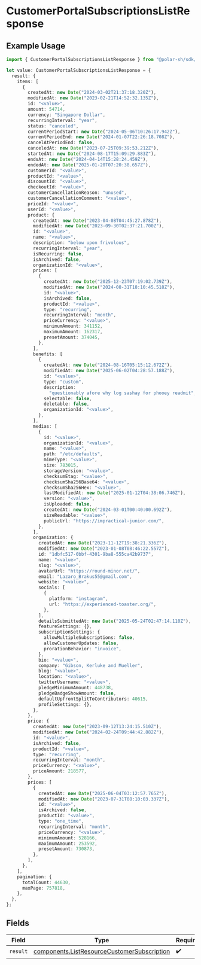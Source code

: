 # CustomerPortalSubscriptionsListResponse

## Example Usage

```typescript
import { CustomerPortalSubscriptionsListResponse } from "@polar-sh/sdk/models/operations/customerportalsubscriptionslist.js";

let value: CustomerPortalSubscriptionsListResponse = {
  result: {
    items: [
      {
        createdAt: new Date("2024-03-02T21:37:18.320Z"),
        modifiedAt: new Date("2023-02-21T14:52:32.135Z"),
        id: "<value>",
        amount: 54714,
        currency: "Singapore Dollar",
        recurringInterval: "year",
        status: "canceled",
        currentPeriodStart: new Date("2024-05-06T10:26:17.942Z"),
        currentPeriodEnd: new Date("2024-01-07T22:26:18.708Z"),
        cancelAtPeriodEnd: false,
        canceledAt: new Date("2023-07-25T09:39:53.212Z"),
        startedAt: new Date("2024-08-17T15:09:29.883Z"),
        endsAt: new Date("2024-04-14T15:28:24.459Z"),
        endedAt: new Date("2025-01-20T07:20:38.657Z"),
        customerId: "<value>",
        productId: "<value>",
        discountId: "<value>",
        checkoutId: "<value>",
        customerCancellationReason: "unused",
        customerCancellationComment: "<value>",
        priceId: "<value>",
        userId: "<value>",
        product: {
          createdAt: new Date("2023-04-08T04:45:27.878Z"),
          modifiedAt: new Date("2023-09-30T02:37:21.700Z"),
          id: "<value>",
          name: "<value>",
          description: "below upon frivolous",
          recurringInterval: "year",
          isRecurring: false,
          isArchived: false,
          organizationId: "<value>",
          prices: [
            {
              createdAt: new Date("2025-12-23T07:19:02.739Z"),
              modifiedAt: new Date("2024-08-31T18:10:45.518Z"),
              id: "<value>",
              isArchived: false,
              productId: "<value>",
              type: "recurring",
              recurringInterval: "month",
              priceCurrency: "<value>",
              minimumAmount: 341152,
              maximumAmount: 162317,
              presetAmount: 374045,
            },
          ],
          benefits: [
            {
              createdAt: new Date("2024-08-16T05:15:12.672Z"),
              modifiedAt: new Date("2025-06-02T04:28:57.188Z"),
              id: "<value>",
              type: "custom",
              description:
                "questionably afore why log sashay for phooey readmit",
              selectable: false,
              deletable: false,
              organizationId: "<value>",
            },
          ],
          medias: [
            {
              id: "<value>",
              organizationId: "<value>",
              name: "<value>",
              path: "/etc/defaults",
              mimeType: "<value>",
              size: 783015,
              storageVersion: "<value>",
              checksumEtag: "<value>",
              checksumSha256Base64: "<value>",
              checksumSha256Hex: "<value>",
              lastModifiedAt: new Date("2025-01-12T04:38:06.746Z"),
              version: "<value>",
              isUploaded: false,
              createdAt: new Date("2024-03-01T00:40:00.692Z"),
              sizeReadable: "<value>",
              publicUrl: "https://impractical-junior.com/",
            },
          ],
          organization: {
            createdAt: new Date("2023-11-12T19:38:21.336Z"),
            modifiedAt: new Date("2023-01-08T08:46:22.557Z"),
            id: "1dbfc517-0bbf-4301-9ba8-555ca42b9737",
            name: "<value>",
            slug: "<value>",
            avatarUrl: "https://round-minor.net/",
            email: "Lazaro_Brakus55@gmail.com",
            website: "<value>",
            socials: [
              {
                platform: "instagram",
                url: "https://experienced-toaster.org/",
              },
            ],
            detailsSubmittedAt: new Date("2025-05-24T02:47:14.110Z"),
            featureSettings: {},
            subscriptionSettings: {
              allowMultipleSubscriptions: false,
              allowCustomerUpdates: false,
              prorationBehavior: "invoice",
            },
            bio: "<value>",
            company: "Gibson, Kerluke and Mueller",
            blog: "<value>",
            location: "<value>",
            twitterUsername: "<value>",
            pledgeMinimumAmount: 448738,
            pledgeBadgeShowAmount: false,
            defaultUpfrontSplitToContributors: 40615,
            profileSettings: {},
          },
        },
        price: {
          createdAt: new Date("2023-09-12T13:24:15.510Z"),
          modifiedAt: new Date("2024-02-24T09:44:42.882Z"),
          id: "<value>",
          isArchived: false,
          productId: "<value>",
          type: "recurring",
          recurringInterval: "month",
          priceCurrency: "<value>",
          priceAmount: 218577,
        },
        prices: [
          {
            createdAt: new Date("2025-06-04T03:12:57.765Z"),
            modifiedAt: new Date("2023-07-31T08:10:03.337Z"),
            id: "<value>",
            isArchived: false,
            productId: "<value>",
            type: "one_time",
            recurringInterval: "month",
            priceCurrency: "<value>",
            minimumAmount: 528166,
            maximumAmount: 253592,
            presetAmount: 730873,
          },
        ],
      },
    ],
    pagination: {
      totalCount: 44630,
      maxPage: 757818,
    },
  },
};
```

## Fields

| Field                                                                                                      | Type                                                                                                       | Required                                                                                                   | Description                                                                                                |
| ---------------------------------------------------------------------------------------------------------- | ---------------------------------------------------------------------------------------------------------- | ---------------------------------------------------------------------------------------------------------- | ---------------------------------------------------------------------------------------------------------- |
| `result`                                                                                                   | [components.ListResourceCustomerSubscription](../../models/components/listresourcecustomersubscription.md) | :heavy_check_mark:                                                                                         | N/A                                                                                                        |